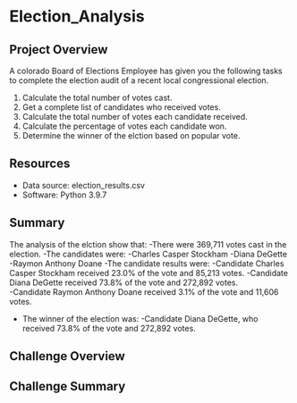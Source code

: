 # Election_Analysis

## Project Overview
A colorado Board of Elections Employee has given you the following tasks to complete the election audit of a recent local congressional election.

1. Calculate the total number of votes cast.
2. Get a complete list of candidates who received votes.
3. Calculate the total number of votes each candidate received.
4. Calculate the percentage of votes each candidate won.
5. Determine the winner of the elction based on popular vote.

## Resources
- Data source: election_results.csv
- Software: Python 3.9.7

## Summary
The analysis of the elction show that:
-There were 369,711 votes cast in the election.
-The candidates were:
    -Charles Casper Stockham
    -Diana DeGette
    -Raymon Anthony Doane
-The candidate results were:
    -Candidate Charles Casper Stockham received 23.0% of the vote and 85,213 votes.
    -Candidate Diana DeGette received 73.8% of the vote and 272,892 votes.    
    -Candidate Raymon Anthony Doane received 3.1% of the vote and 11,606 votes.
- The winner of the election was:
    -Candidate Diana DeGette, who received 73.8% of the vote and 272,892 votes.
    
## Challenge Overview

## Challenge Summary
